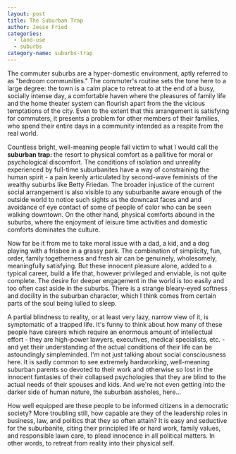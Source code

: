 ```yaml
---
layout: post
title: The Suburban Trap
author: Jesse Fried
categories:
  - land-use
  - suburbs
category-name: suburbs-trap
---
```


The commuter suburbs are a hyper-domestic environment, aptly referred to as "bedroom communities." The commuter's routine sets the tone here to a large degree: the town is a calm place to retreat to at the end of a busy, socially intense day, a comfortable haven where the pleasures of family life and the home theater system can flourish apart from the the vicious temptations of the city. Even to the extent that this arrangement is satisfying for commuters, it presents a problem for other members of their families, who spend their entire days in a community intended as a respite from the real world.

Countless bright, well-meaning people fall victim to what I would call the <b>suburban trap: </b>the resort to physical comfort as a pallitive for moral or psychological discomfort. The conditions of isolation and unreality experienced by full-time suburbanites have a way of constraining the human spirit - a pain keenly articulated by second-wave feminists of the wealthy suburbs like Betty Friedan. The broader injustice of the current social arrangement is also visible to any suburbanite aware enough of the outside world to notice such sights as the downcast faces and and avoidance of eye contact of some of people of color who can be seen walking downtown. On the other hand, physical comforts abound in the suburbs, where the enjoyment of leisure time activities and domestic comforts dominates the culture.

Now far be it from me to take moral issue with a dad, a kid, and a dog playing with a frisbee in a grassy park. The combination  of simplicity, fun, order, family togetherness and fresh air can be genuinely, wholesomely, meaningfully satisfying. But these innocent pleasure alone, added to a typical career, build a life that, however privileged and enviable, is not quite complete. The desire for deeper engagement in the world is too easily and too often cast aside in the suburbs. There is a strange bleary-eyed softness and docility in the suburban character, which I think comes from certain parts of the soul being lulled to sleep.

A partial blindness to reality, or at least very lazy, narrow view of it, is symptomatic of a trapped life. It's funny to think about how many of these people have careers which require an enormous amount of intellectual effort - they are high-power lawyers, executives, medical specialists, etc. - and yet their understanding of the actual conditions of their life can be astoundingly simpleminded. I'm not just talking about social consciousness here. It is sadly common to see extremely hardworking, well-meaning suburban parents so devoted to their work and otherwise so lost in the innocent fantasies of their collapsed psychologies that they are blind to the actual needs of their spouses and kids. And we're not even getting into the darker side of human nature, the suburban assholes, here...

How well equipped are these people to be informed citizens in a democratic society? More troubling still, how capable are they of the leadership roles in business, law, and politics that they so often attain? It is easy and seductive for the suburbanite, citing their principled life or hard work, family values, and responsible lawn care, to plead innocence in all political matters. In other words, to retreat from reality into their physical self.
